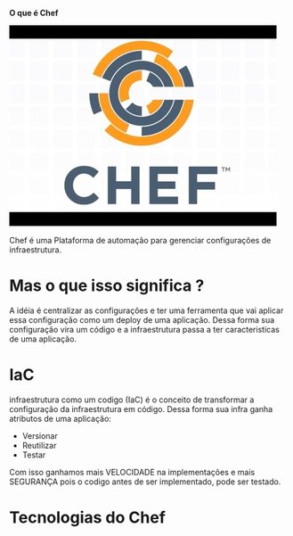 __O que é Chef__

![Chef Logo](chef-logo.jpg)

Chef é uma Plataforma de automação para gerenciar configurações de infraestrutura.

# Mas o que isso significa ?

A idéia é centralizar as configurações e ter uma ferramenta que vai aplicar essa configuração como um deploy de uma aplicação. Dessa forma sua
configuração vira um código e a infraestrutura passa a ter caracteristicas de uma aplicação.

# IaC

infraestrutura como um codigo (IaC) é o conceito de transformar a configuração da infraestrutura em código. Dessa forma sua infra ganha atributos de uma aplicação:
 - Versionar
 - Reutilizar
 - Testar

 Com isso ganhamos mais VELOCIDADE na implementações e mais SEGURANÇA pois o codigo antes de ser implementado, pode ser testado.

 # Tecnologias do Chef
